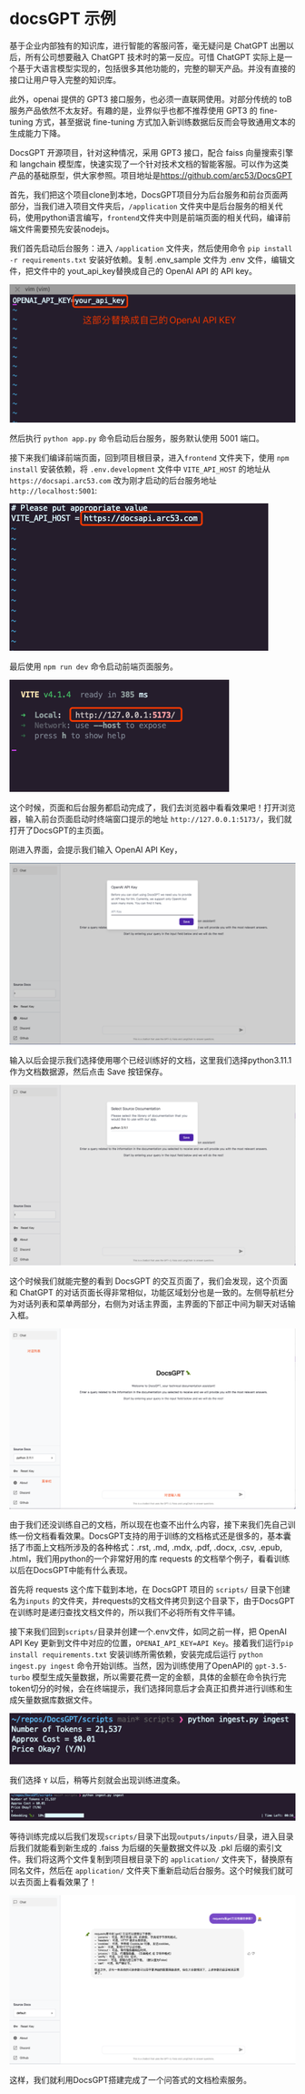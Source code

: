 # docsGPT 示例

基于企业内部独有的知识库，进行智能的客服问答，毫无疑问是 ChatGPT 出圈以后，所有公司想要融入 ChatGPT 技术时的第一反应。可惜 ChatGPT 实际上是一个基于大语言模型实现的，包括很多其他功能的，完整的聊天产品。并没有直接的接口让用户导入完整的知识库。

此外，openai 提供的 GPT3 接口服务，也必须一直联网使用。对部分传统的 toB 服务产品依然不太友好。有趣的是，业界似乎也都不推荐使用 GPT3 的 fine-tuning 方式，甚至据说 fine-tuning 方式加入新训练数据后反而会导致通用文本的生成能力下降。

DocsGPT 开源项目，针对这种情况，采用 GPT3 接口，配合 faiss 向量搜索引擎和 langchain 模型库，快速实现了一个针对技术文档的智能客服。可以作为这类产品的基础原型，供大家参照。项目地址是<https://github.com/arc53/DocsGPT>


首先，我们把这个项目clone到本地，DocsGPT项目分为后台服务和前台页面两部分，当我们进入项目文件夹后，`/application` 文件夹中是后台服务的相关代码，使用python语言编写，`frontend`文件夹中则是前端页面的相关代码，编译前端文件需要预先安装nodejs。

我们首先启动后台服务：进入 `/application` 文件夹，然后使用命令 `pip install -r requirements.txt` 安装好依赖。复制 .env_sample 文件为 .env 文件，编辑文件，把文件中的 yout_api_key替换成自己的 OpenAI API 的 API key。

![intro](/images/api/docsgpt_apikey.png)

然后执行 `python app.py` 命令启动后台服务，服务默认使用 5001 端口。

接下来我们编译前端页面，回到项目根目录，进入`frontend` 文件夹下，使用 `npm install` 安装依赖，将 `.env.development` 文件中 `VITE_API_HOST` 的地址从 `https://docsapi.arc53.com` 改为刚才启动的后台服务地址 `http://localhost:5001`:

![intro](/images/api/docsgpt_host.png)

最后使用 `npm run dev` 命令启动前端页面服务。

![intro](/images/api/docsgpt_access.png)

这个时候，页面和后台服务都启动完成了，我们去浏览器中看看效果吧！打开浏览器，输入前台页面启动时终端窗口提示的地址 `http://127.0.0.1:5173/`，我们就打开了DocsGPT的主页面。

刚进入界面，会提示我们输入 OpenAI API Key，

![intro](/images/api/docsgpt_inputkey.png)

输入以后会提示我们选择使用哪个已经训练好的文档，这里我们选择python3.11.1作为文档数据源，然后点击 Save 按钮保存。

![intro](/images/api/docsgpt_choosedoc.png)

这个时候我们就能完整的看到 DocsGPT 的交互页面了，我们会发现，这个页面和 ChatGPT 的对话页面长得非常相似，功能区域划分也是一致的。左侧导航栏分为对话列表和菜单两部分，右侧为对话主界面，主界面的下部正中间为聊天对话输入框。

![intro](/images/api/docsgpt_mainpage.png)

由于我们还没训练自己的文档，所以现在也查不出什么内容，接下来我们先自己训练一份文档看看效果。DocsGPT支持的用于训练的文档格式还是很多的，基本囊括了市面上文档所涉及的各种格式：.rst, .md, .mdx, .pdf, .docx, .csv, .epub, .html，我们用python的一个非常好用的库 requests 的文档举个例子，看看训练以后在DocsGPT中能有什么表现。

首先将 requests 这个库下载到本地，在 DocsGPT 项目的 `scripts/` 目录下创建名为`inputs` 的文件夹，并requests的文档文件拷贝到这个目录下，由于DocsGPT在训练时是递归查找文档文件的，所以我们不必将所有文件平铺。

接下来我们回到`scripts/`目录并创建一个.env文件，如同之前一样，把 OpenAI API Key 更新到文件中对应的位置，`OPENAI_API_KEY=API Key`。接着我们运行`pip install requirements.txt` 安装训练所需依赖，安装完成后运行 `python ingest.py ingest` 命令开始训练。当然，因为训练使用了OpenAPI的 `gpt-3.5-turbo` 模型生成矢量数据，所以需要花费一定的金额，具体的金额在命令执行完token切分的时候，会在终端提示，我们选择同意后才会真正扣费并进行训练和生成矢量数据库数据文件。

![intro](/images/api/docsgpt_price.png)

我们选择 `Y` 以后，稍等片刻就会出现训练进度条。

![intro](/images/api/docsgpt_load.png)

等待训练完成以后我们发现`scripts/`目录下出现`outputs/inputs/`目录，进入目录后我们就能看到新生成的 .faiss 为后缀的矢量数据文件以及 .pkl 后缀的索引文件。我们将这两个文件复制到项目根目录下的 `application/` 文件夹下，替换原有同名文件，然后在 `application/` 文件夹下重新启动后台服务。这个时候我们就可以去页面上看看效果了！

![intro](/images/api/docsgpt_qa.png)

这样，我们就利用DocsGPT搭建完成了一个问答式的文档检索服务。



